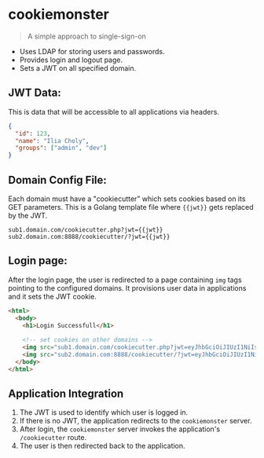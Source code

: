 # cookiemonster

> A simple approach to single-sign-on

* Uses LDAP for storing users and passwords.
* Provides login and logout page.
* Sets a JWT on all specified domain.

## JWT Data:

This is data that will be accessible to all applications via headers.

``` json
{
  "id": 123,
  "name": "Ilia Choly",
  "groups": ["admin", "dev"]
}
```

## Domain Config File:

Each domain must have a "cookiecutter" which sets cookies based on its GET parameters.
This is a Golang template file where `{{jwt}}` gets replaced by the JWT.

```
sub1.domain.com/cookiecutter.php?jwt={{jwt}}
sub2.domain.com:8888/cookiecutter/?jwt={{jwt}}
```

## Login page:

After the login page, the user is redirected to a page containing `img` tags pointing to the configured domains. It provisions user data in applications and it sets the JWT cookie.

``` html
<html>
  <body>
    <h1>Login Successfull</h1>
    
    <!-- set cookies on other domains -->
    <img src="sub1.domain.com/cookiecutter.php?jwt=eyJhbGciOiJIUzI1NiIsInR5cCI6IkpXVCJ9.eyJpZCI6IjEyMyIsIm5hbWUiOiJJbGlhIENob2x5IiwiZ3JvdXBzIjpbImFkbWluIiwiZGV2Il19.JbD8pOZbBz5GOkfLakAisWvM-V9WMlWO4EUt3z8FEd0" />
    <img src="sub2.domain.com:8888/cookiecutter/?jwt=eyJhbGciOiJIUzI1NiIsInR5cCI6IkpXVCJ9.eyJpZCI6IjEyMyIsIm5hbWUiOiJJbGlhIENob2x5IiwiZ3JvdXBzIjpbImFkbWluIiwiZGV2Il19.JbD8pOZbBz5GOkfLakAisWvM-V9WMlWO4EUt3z8FEd0" />
  </body>
</html>
```

## Application Integration

1. The JWT is used to identify which user is logged in.
2. If there is no JWT, the application redirects to the `cookiemonster` server.
3. After login, the `cookiemonster` server invokes the application's `/cookiecutter` route.
4. The user is then redirected back to the application.
